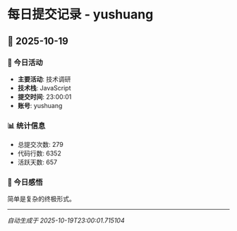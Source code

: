 # 每日提交记录 - yushuang

## 📅 2025-10-19

### 🎯 今日活动
- **主要活动**: 技术调研
- **技术栈**: JavaScript
- **提交时间**: 23:00:01
- **账号**: yushuang

### 📊 统计信息
- 总提交次数: 279
- 代码行数: 6352
- 活跃天数: 657

### 💭 今日感悟
简单是复杂的终极形式。

---
*自动生成于 2025-10-19T23:00:01.715104*
